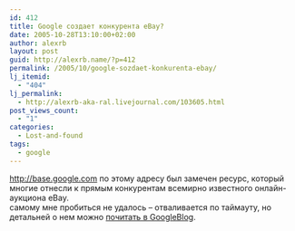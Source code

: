 ```yaml
---
id: 412
title: Google создает конкурента eBay?
date: 2005-10-28T13:10:00+02:00
author: alexrb
layout: post
guid: http://alexrb.name/?p=412
permalink: /2005/10/google-sozdaet-konkurenta-ebay/
lj_itemid:
  - "404"
lj_permalink:
  - http://alexrb-aka-ral.livejournal.com/103605.html
post_views_count:
  - "1"
categories:
  - Lost-and-found
tags:
  - google
---
```

http://base.google.com по этому адресу был замечен ресурс, который многие отнесли к прямым конкурентам всемирно известного онлайн-аукциона eBay.  
самому мне пробиться не удалось &#8211; отваливается по таймауту, но детальней о нем можно [почитать в GoogleBlog](http://blog.outer-court.com/archive/2005-10-26-n16.html).